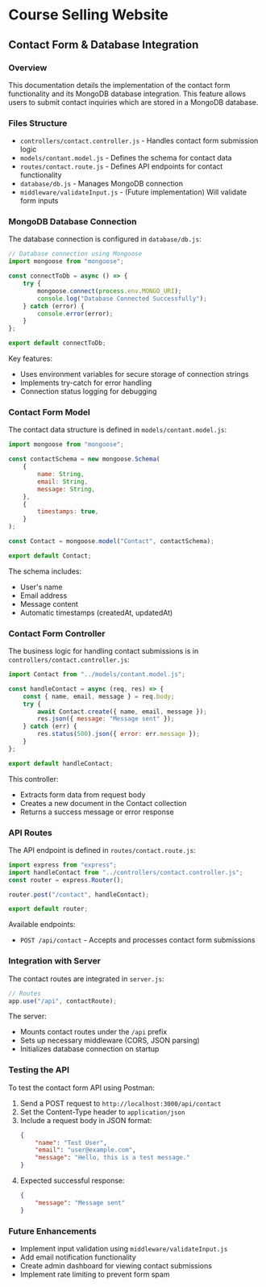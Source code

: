 # Course Selling Website

## Contact Form & Database Integration

### Overview

This documentation details the implementation of the contact form functionality and its MongoDB database integration. This feature allows users to submit contact inquiries which are stored in a MongoDB database.

### Files Structure

-   `controllers/contact.controller.js` - Handles contact form submission logic
-   `models/contant.model.js` - Defines the schema for contact data
-   `routes/contact.route.js` - Defines API endpoints for contact functionality
-   `database/db.js` - Manages MongoDB connection
-   `middleware/validateInput.js` - (Future implementation) Will validate form inputs

### MongoDB Database Connection

The database connection is configured in `database/db.js`:

```javascript
// Database connection using Mongoose
import mongoose from "mongoose";

const connectToDb = async () => {
    try {
        mongoose.connect(process.env.MONGO_URI);
        console.log("Database Connected Successfully");
    } catch (error) {
        console.error(error);
    }
};

export default connectToDb;
```

Key features:

-   Uses environment variables for secure storage of connection strings
-   Implements try-catch for error handling
-   Connection status logging for debugging

### Contact Form Model

The contact data structure is defined in `models/contant.model.js`:

```javascript
import mongoose from "mongoose";

const contactSchema = new mongoose.Schema(
    {
        name: String,
        email: String,
        message: String,
    },
    {
        timestamps: true,
    }
);

const Contact = mongoose.model("Contact", contactSchema);

export default Contact;
```

The schema includes:

-   User's name
-   Email address
-   Message content
-   Automatic timestamps (createdAt, updatedAt)

### Contact Form Controller

The business logic for handling contact submissions is in `controllers/contact.controller.js`:

```javascript
import Contact from "../models/contant.model.js";

const handleContact = async (req, res) => {
    const { name, email, message } = req.body;
    try {
        await Contact.create({ name, email, message });
        res.json({ message: "Message sent" });
    } catch (err) {
        res.status(500).json({ error: err.message });
    }
};

export default handleContact;
```

This controller:

-   Extracts form data from request body
-   Creates a new document in the Contact collection
-   Returns a success message or error response

### API Routes

The API endpoint is defined in `routes/contact.route.js`:

```javascript
import express from "express";
import handleContact from "../controllers/contact.controller.js";
const router = express.Router();

router.post("/contact", handleContact);

export default router;
```

Available endpoints:

-   `POST /api/contact` - Accepts and processes contact form submissions

### Integration with Server

The contact routes are integrated in `server.js`:

```javascript
// Routes
app.use("/api", contactRoute);
```

The server:

-   Mounts contact routes under the `/api` prefix
-   Sets up necessary middleware (CORS, JSON parsing)
-   Initializes database connection on startup

### Testing the API

To test the contact form API using Postman:

1. Send a POST request to `http://localhost:3000/api/contact`
2. Set the Content-Type header to `application/json`
3. Include a request body in JSON format:
    ```json
    {
        "name": "Test User",
        "email": "user@example.com",
        "message": "Hello, this is a test message."
    }
    ```
4. Expected successful response:
    ```json
    {
        "message": "Message sent"
    }
    ```

### Future Enhancements

-   Implement input validation using `middleware/validateInput.js`
-   Add email notification functionality
-   Create admin dashboard for viewing contact submissions
-   Implement rate limiting to prevent form spam
